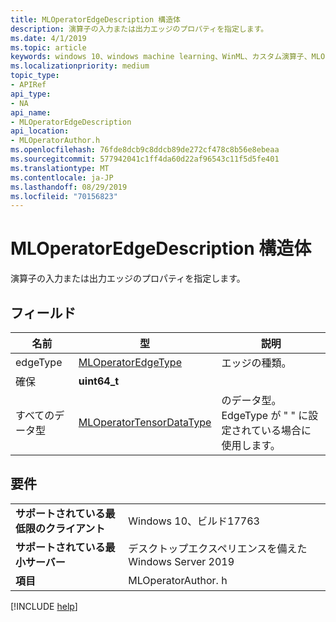 ```yaml
---
title: MLOperatorEdgeDescription 構造体
description: 演算子の入力または出力エッジのプロパティを指定します。
ms.date: 4/1/2019
ms.topic: article
keywords: windows 10、windows machine learning、WinML、カスタム演算子、MLOperatorEdgeDescription
ms.localizationpriority: medium
topic_type:
- APIRef
api_type:
- NA
api_name:
- MLOperatorEdgeDescription
api_location:
- MLOperatorAuthor.h
ms.openlocfilehash: 76fde8dcb9c8ddcb89de272cf478c8b56e8ebeaa
ms.sourcegitcommit: 577942041c1ff4da60d22af96543c11f5d5fe401
ms.translationtype: MT
ms.contentlocale: ja-JP
ms.lasthandoff: 08/29/2019
ms.locfileid: "70156823"
---
```

# <a name="mloperatoredgedescription-struct"></a>MLOperatorEdgeDescription 構造体

演算子の入力または出力エッジのプロパティを指定します。

## <a name="fields"></a>フィールド

| 名前           | 型                     | 説明           |
|----------------|--------------------------|-----------------------|
| edgeType       | [MLOperatorEdgeType](MLOperatorEdgeType.md)       | エッジの種類。 |
| 確保       | **uint64_t**                 |                       |
| すべてのデータ型 | [MLOperatorTensorDataType](MLOperatorTensorDataType.md) | のデータ型。 EdgeType が " " に設定されている場合に使用します。 |

## <a name="requirements"></a>要件

| | |
|-|-|
| **サポートされている最低限のクライアント** | Windows 10、ビルド17763 |
| **サポートされている最小サーバー** | デスクトップエクスペリエンスを備えた Windows Server 2019 |
| **項目** | MLOperatorAuthor. h |

[!INCLUDE [help](../../includes/get-help.md)]
